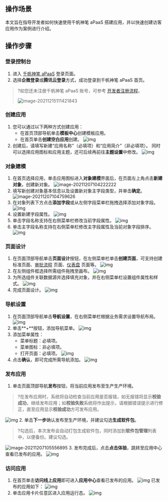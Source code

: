 ## 操作场景

本文旨在指导开发者如何快速使用千帆神笔 aPaaS 搭建应用，并以快速创建访客应用作为案例进行介绍。

## 操作步骤

### 登录控制台

1. 进入 [千帆神笔 aPaaS](https://apaas-pro.cloud.tencent.com/sign/in) 登录页面。
2. 选择**企微登录**或**腾讯云登录**方式，成功登录到千帆神笔 aPaaS 首页。

> ?如您还未注册千帆神笔 aPaaS 账号，可参考 [开发者注册流程](https://cloud.tencent.com/document/product/1365/68054)。
>
> ![image-20211215111421843](https://qcloudimg.tencent-cloud.cn/raw/b35c2de386ebf64db711aa28cd199519.png)



### 创建应用

1. 您可以通过以下两种方式创建应用：
   - 在首页顶部导航单击**模板中心**创建模板应用。
   - 在首页单击**创建空白应用**创建。
     ![img](https://qcloudimg.tencent-cloud.cn/raw/68ff08563172a768863cc85db48a5315.png)
2. 创建后，请填写新建“应用名称”（必填项）和“应用简介”（非必填项）。
   同时可以选择应用图标和应用主题，还可后续再前往**主题设置**中修改。
   ![img](https://qcloudimg.tencent-cloud.cn/raw/71cf9c80b343a17215e48d74f694cb0a.png)

### 对象建模

1. 在首页选择应用，单击应用图标进入**对象建模**界面后，在页面左上角点击**新建对象**，创建新对象。
![image-20211207104222222](https://qcloudimg.tencent-cloud.cn/raw/0affb1ce0a4bb2b546f7fc53d6eeca25.png)
2. 填写新创建对象基本信息以及设置新对象主字段类型，并单击**确定**。
![image-20211207104759626](https://qcloudimg.tencent-cloud.cn/raw/489692cf86775469a2ab486db8832a2c.png)
3. 在对象列表下方点击**添加字段**或从左侧字段菜单栏拖拽选择添加对象字段。
![img](https://qcloudimg.tencent-cloud.cn/raw/453a713de7b26c873ff7b043ee524523.png)
4. 设置新建字段属性。
![img](https://qcloudimg.tencent-cloud.cn/raw/0b7453570b9b06bf28c8a05b74eae64d.png)
5. 单击字段名称支持在右侧菜单栏修改当前字段属性。
![img](https://qcloudimg.tencent-cloud.cn/raw/e0154b771c13377f20fb0232aee12f69.png)
6. 单击主字段名称支持在右侧菜单栏修改主字段属性及当前对象字段排序。
![img](https://qcloudimg.tencent-cloud.cn/raw/f5c5a787224751bae9b04bff03d4dd43.png)

### 页面设计

1. 在页面顶部导航单击**页面设计**按钮，在左侧菜单栏单击**创建页面**，可支持创建标准页面、[审批流程](https://cloud.tencent.com/document/product/1365/67922) 页面、[仪表盘](https://cloud.tencent.com/document/product/1365/68024) 页面等。
![img](https://qcloudimg.tencent-cloud.cn/raw/991f4bf0837a578fdce9af368c48bd7f.png)
2. 在左侧组件框选择所需组件拖拽至画布。
![img](https://qcloudimg.tencent-cloud.cn/raw/e1ccc0c016f27c43325f79a779dee832.png)
3. 为所选组件关联数据源并选择填充对象，并在右侧菜单栏设置组件属性和样式。
![img](https://qcloudimg.tencent-cloud.cn/raw/9c9cefeaae0efe34dfe6098228083890.png)
4. 完成页面设计。
 ![img](https://qcloudimg.tencent-cloud.cn/raw/080c460ffd67c513965f338152dd89b8.png)

### 导航设置

1. 在页面顶部导航单击**导航设置**，在右侧菜单栏根据业务需求设置导航布局。
![img](https://qcloudimg.tencent-cloud.cn/raw/108b061a2a0f78bf8fa2223f628d13e5.png)
2. 单击**+**按钮，添加导航菜单。
![img](https://qcloudimg.tencent-cloud.cn/raw/a1c2fcd2c58cd3df2bc9cb6982e6d8f0.png)
3. 添加菜单属性：
	- 菜单标题：必填项。
	- 菜单图标：非必填项。
	- 打开页面：必填项。
![img](https://qcloudimg.tencent-cloud.cn/raw/0ee1ca1f9f36451b6f27c8eaea2d2529.png)
4. 点击**确认**，即可完成所需导航添加。
![img](https://qcloudimg.tencent-cloud.cn/raw/64bf324175993857464a3d6d7208641f.png)

### 发布应用

1. 单击页面顶部导航**发布**按钮，将当前应用发布至生产生产环境。
>?在发布应用时，系统将自动检查当前应用是否报错，如无报错将显示**校验成功**，继续发布应用；如**校验失败**系统将作出提示，请根据错误提示进行修正，直至应用显示**校验成功**方可发布应用。
>
![img](https://qcloudimg.tencent-cloud.cn/raw/2c4790b772af5ad4bed76c8fc5f444b2.png)
2. 单击**下一步**确认发布至生产环境，并建议勾选**生成软件包**。
>?勾选后，本次发布会自动打包生成软件包，同时添加到**软件包管理**列表中，以便备份。建议勾选。
>
![image-20211207105556895](https://qcloudimg.tencent-cloud.cn/raw/ffbd80af8d919c436b1ecf57084e4493.png)
3. 发布完成后，点击**点击体验**，跳转至应用中心查看已发布的应用。
![img](https://qcloudimg.tencent-cloud.cn/raw/68dc2d1604f707f97f964b1c73286d79.png)

### 访问应用

1. 在首页单击**访问线上应用**即可进入**应用中心**查看已发布的应用。 
![img](https://qcloudimg.tencent-cloud.cn/raw/95b548ac8fcf675f07a23d72bd3f9960.png)
已发布的应用如下：
![img](https://qcloudimg.tencent-cloud.cn/raw/f97c266c3c7c0492f6f30c2db1ef0d2d.jpg)
2. 单击应用卡片任意区进入应用运行态。
![img](https://qcloudimg.tencent-cloud.cn/raw/2056014b7aaa2415eeced5f3f0c8a32c.png)
